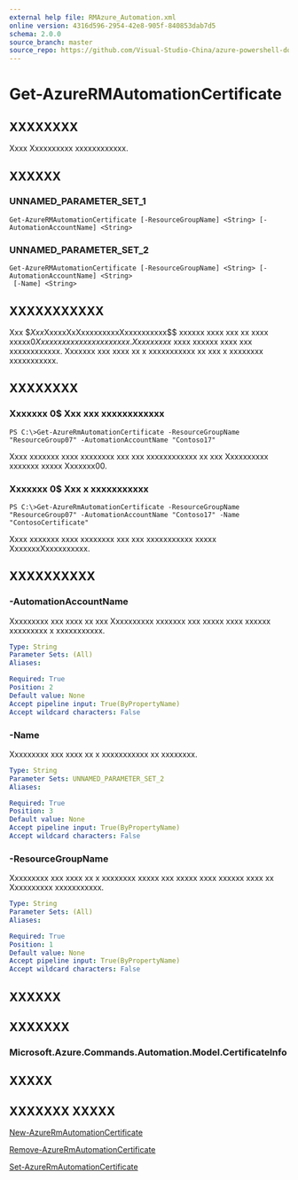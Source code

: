 ```yaml
---
external help file: RMAzure_Automation.xml
online version: 4316d596-2954-42e8-905f-840853dab7d5
schema: 2.0.0
source_branch: master
source_repo: https://github.com/Visual-Studio-China/azure-powershell-docs-int
---
```


# Get-AzureRMAutomationCertificate
## XXXXXXXX
Xxxx Xxxxxxxxxx xxxxxxxxxxxx.

## XXXXXX

### UNNAMED_PARAMETER_SET_1
```
Get-AzureRMAutomationCertificate [-ResourceGroupName] <String> [-AutomationAccountName] <String>
```

### UNNAMED_PARAMETER_SET_2
```
Get-AzureRMAutomationCertificate [-ResourceGroupName] <String> [-AutomationAccountName] <String>
 [-Name] <String>
```

## XXXXXXXXXXX
Xxx $$Xxx$XxxxxXxXxxxxxxxxxXxxxxxxxxxx$$ xxxxxx xxxx xxx xx xxxx xxxxx$0 Xxxxxxxxxx xxxxxxxxxxxx.
Xx xxxxxxx$ xxxx xxxxxx xxxx xxx xxxxxxxxxxxx.
Xxxxxxx xxx xxxx xx x xxxxxxxxxxx xx xxx x xxxxxxxx xxxxxxxxxxx.

## XXXXXXXX

### Xxxxxxx 0$ Xxx xxx xxxxxxxxxxxx
```
PS C:\>Get-AzureRmAutomationCertificate -ResourceGroupName "ResourceGroup07" -AutomationAccountName "Contoso17"
```

Xxxx xxxxxxx xxxx xxxxxxxx xxx xxx xxxxxxxxxxxx xx xxx Xxxxxxxxxx xxxxxxx xxxxx Xxxxxxx00.

### Xxxxxxx 0$ Xxx x xxxxxxxxxxx
```
PS C:\>Get-AzureRmAutomationCertificate -ResourceGroupName "ResourceGroup07" -AutomationAccountName "Contoso17" -Name "ContosoCertificate"
```

Xxxx xxxxxxx xxxx xxxxxxxx xxx xxx xxxxxxxxxxx xxxxx XxxxxxxXxxxxxxxxxx.

## XXXXXXXXXX

### -AutomationAccountName
Xxxxxxxxx xxx xxxx xx xxx Xxxxxxxxxx xxxxxxx xxx xxxxx xxxx xxxxxx xxxxxxxxx x xxxxxxxxxxx.

```yaml
Type: String
Parameter Sets: (All)
Aliases: 

Required: True
Position: 2
Default value: None
Accept pipeline input: True(ByPropertyName)
Accept wildcard characters: False
```

### -Name
Xxxxxxxxx xxx xxxx xx x xxxxxxxxxxx xx xxxxxxxx.

```yaml
Type: String
Parameter Sets: UNNAMED_PARAMETER_SET_2
Aliases: 

Required: True
Position: 3
Default value: None
Accept pipeline input: True(ByPropertyName)
Accept wildcard characters: False
```

### -ResourceGroupName
Xxxxxxxxx xxx xxxx xx x xxxxxxxx xxxxx xxx xxxxx xxxx xxxxxx xxxx xx Xxxxxxxxxx xxxxxxxxxxx.

```yaml
Type: String
Parameter Sets: (All)
Aliases: 

Required: True
Position: 1
Default value: None
Accept pipeline input: True(ByPropertyName)
Accept wildcard characters: False
```

## XXXXXX

## XXXXXXX

### Microsoft.Azure.Commands.Automation.Model.CertificateInfo

## XXXXX

## XXXXXXX XXXXX

[New-AzureRmAutomationCertificate](4316d596-2954-42e8-905f-840853dab7d5)

[Remove-AzureRmAutomationCertificate](1ed3a0d7-541d-4a07-b0d6-4538f98450f7)

[Set-AzureRmAutomationCertificate](77502783-0006-4288-917f-26f265ccfcbe)


